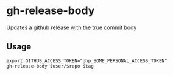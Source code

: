 # gh-release-body

Updates a github release with the true commit body

## Usage

```shell
export GITHUB_ACCESS_TOKEN="ghp_SOME_PERSONAL_ACCESS_TOKEN"
gh-release-body $user/$repo $tag
````
